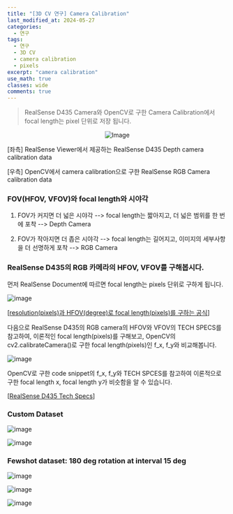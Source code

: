 ```yaml
---
title: "[3D CV 연구] Camera Calibration"
last_modified_at: 2024-05-27
categories:
  - 연구
tags:
  - 연구
  - 3D CV
  - camera calibration
  - pixels
excerpt: "camera calibration"
use_math: true
classes: wide
comments: true
---
```


> RealSense D435 Camera와 OpenCV로 구한 Camera Calibration에서 focal length는 pixel 단위로 저장 됩니다.

<p align="center">
  <img src="https://github.com/sandokim/sandokim.github.io/assets/74639652/945fdf82-1279-403d-a315-0867dbe72ef8" alt="Image">
</p>

[좌측] RealSense Viewer에서 제공하는 RealSense D435 Depth camera calibration data

[우측] OpenCV에서 camera calibration으로 구한 RealSense RGB Camera calibration data

### FOV(HFOV, VFOV)와 focal length와 시야각

1) FOV가 커지면 더 넓은 시야각 --> focal length는 짧아지고, 더 넓은 범위를 한 번에 포착 --> Depth Camera
  
2) FOV가 작아지면 더 좁은 시야각 --> focal length는 길어지고, 이미지의 세부사항을 더 선명하게 포착 --> RGB Camera

### RealSense D435의 RGB 카메라의 HFOV, VFOV를 구해봅시다.

먼저 RealSense Document에 따르면 focal length는 pixels 단위로 구하게 됩니다.

![image](https://github.com/sandokim/sandokim.github.io/assets/74639652/a99d3673-be87-45ea-b882-818f3705fd89)

[[resolution(pixels)과 HFOV(degree)로 focal length(pixels)를 구하는 공식](https://dev.intelrealsense.com/docs/white-paper-subpixel-linearity-improvement-for-intel-realsense-depth-cameras)]

다음으로 RealSense D435의 RGB camera의 HFOV와 VFOV의 TECH SPECS를 참고하여, 이론적인 focal length(pixels)를 구해보고, OpenCV의 cv2.calibrateCamera()로 구한 focal length(pixels)인 f_x, f_y와 비교해봅니다.

![image](https://github.com/sandokim/sandokim.github.io/assets/74639652/a196cf2b-7e59-4042-9905-ddf65f7464b3)

OpenCV로 구한 code snippet의 f_x, f_y와 TECH SPCES를 참고하여 이론적으로 구한 focal length x, focal length y가 비슷함을 알 수 있습니다.

[[RealSense D435 Tech Specs](https://www.intelrealsense.com/depth-camera-d435/)]


### Custom Dataset

![image](https://github.com/sandokim/sandokim.github.io/assets/74639652/525b212c-31f7-4493-9d63-4c97b14d2740)

![image](https://github.com/sandokim/sandokim.github.io/assets/74639652/95e033e4-f837-4bb7-8abb-5ca6a56064d2)

### Fewshot dataset: 180 deg rotation at interval 15 deg

![image](https://github.com/sandokim/sandokim.github.io/assets/74639652/e0d9e546-f15a-44c4-8293-6b0d99118564)

![image](https://github.com/sandokim/sandokim.github.io/assets/74639652/58f1a1d5-afbe-4e93-ac07-c552159bb236)

![image](https://github.com/sandokim/sandokim.github.io/assets/74639652/3479006d-4637-4320-a098-a6714feff366)
